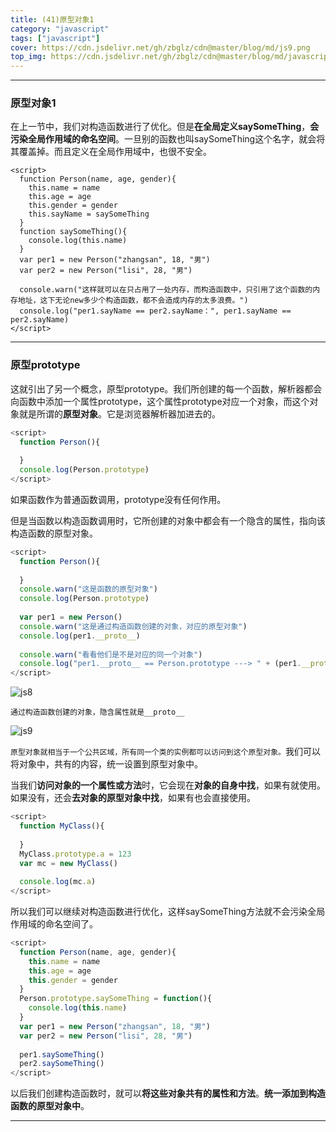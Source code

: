 ```yaml
---
title: (41)原型对象1
category: "javascript"
tags: ["javascript"]
cover: https://cdn.jsdelivr.net/gh/zbglz/cdn@master/blog/md/js9.png
top_img: https://cdn.jsdelivr.net/gh/zbglz/cdn@master/blog/md/javascript.svg
---
```


***

### 原型对象1

在上一节中，我们对构造函数进行了优化。但是**在全局定义saySomeThing**，**会污染全局作用域的命名空间**。一旦别的函数也叫saySomeThing这个名字，就会将其覆盖掉。而且定义在全局作用域中，也很不安全。

    <script>
      function Person(name, age, gender){
        this.name = name
        this.age = age
        this.gender = gender
        this.sayName = saySomeThing
      }
      function saySomeThing(){
        console.log(this.name)
      }
      var per1 = new Person("zhangsan", 18, "男")
      var per2 = new Person("lisi", 28, "男")
      
      console.warn("这样就可以在只占用了一处内存，而构造函数中，只引用了这个函数的内存地址，这下无论new多少个构造函数，都不会造成内存的太多浪费。")
      console.log("per1.sayName == per2.sayName：", per1.sayName == per2.sayName)
    </script>


***

### 原型prototype

这就引出了另一个概念，原型prototype。我们所创建的每一个函数，解析器都会向函数中添加一个属性prototype，这个属性prototype对应一个对象，而这个对象就是所谓的**原型对象**。它是浏览器解析器加进去的。


```js js
<script>
  function Person(){ 
  
  }
  console.log(Person.prototype)
</script>
```


如果函数作为普通函数调用，prototype没有任何作用。

但是当函数以构造函数调用时，它所创建的对象中都会有一个隐含的属性，指向该构造函数的原型对象。


```js js
<script>
  function Person(){ 
  
  }
  console.warn("这是函数的原型对象")
  console.log(Person.prototype)
  
  var per1 = new Person()
  console.warn("这是通过构造函数创建的对象，对应的原型对象")
  console.log(per1.__proto__)
  
  console.warn("看看他们是不是对应的同一个对象")
  console.log("per1.__proto__ == Person.prototype ---> " + (per1.__proto__ == Person.prototype))
</script>
```


![js8](https://cdn.jsdelivr.net/gh/zbglz/cdn@master/blog/md/js8.png)

`通过构造函数创建的对象，隐含属性就是__proto__`

![js9](https://cdn.jsdelivr.net/gh/zbglz/cdn@master/blog/md/js9.png)

`原型对象就相当于一个公共区域，所有同一个类的实例都可以访问到这个原型对象。`我们可以将对象中，共有的内容，统一设置到原型对象中。

当我们**访问对象的一个属性或方法**时，它会现在**对象的自身中找**，如果有就使用。如果没有，还会**去对象的原型对象中找**，如果有也会直接使用。



```js js
<script>
  function MyClass(){
  
  }
  MyClass.prototype.a = 123
  var mc = new MyClass()
  
  console.log(mc.a)
</script>
```


所以我们可以继续对构造函数进行优化，这样saySomeThing方法就不会污染全局作用域的命名空间了。


```js js
<script>
  function Person(name, age, gender){
    this.name = name
    this.age = age
    this.gender = gender
  }
  Person.prototype.saySomeThing = function(){
    console.log(this.name)
  }
  var per1 = new Person("zhangsan", 18, "男")
  var per2 = new Person("lisi", 28, "男")
  
  per1.saySomeThing()
  per2.saySomeThing()
</script>
```


以后我们创建构造函数时，就可以**将这些对象共有的属性和方法**。**统一添加到构造函数的原型对象中**。

***

